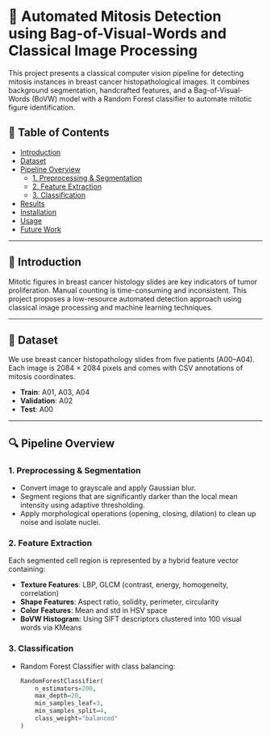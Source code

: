 # 🧫 Automated Mitosis Detection using Bag-of-Visual-Words and Classical Image Processing

This project presents a classical computer vision pipeline for detecting mitosis instances in breast cancer histopathological images. It combines background segmentation, handcrafted features, and a Bag-of-Visual-Words (BoVW) model with a Random Forest classifier to automate mitotic figure identification.

## 📌 Table of Contents

- [Introduction](#introduction)
- [Dataset](#dataset)
- [Pipeline Overview](#pipeline-overview)
  - [1. Preprocessing & Segmentation](#1-preprocessing--segmentation)
  - [2. Feature Extraction](#2-feature-extraction)
  - [3. Classification](#3-classification)
- [Results](#results)
- [Installation](#installation)
- [Usage](#usage)
- [Future Work](#future-work)

---

## 📖 Introduction

Mitotic figures in breast cancer histology slides are key indicators of tumor proliferation. Manual counting is time-consuming and inconsistent. This project proposes a low-resource automated detection approach using classical image processing and machine learning techniques.

---

## 📂 Dataset

We use breast cancer histopathology slides from five patients (A00–A04). Each image is 2084 × 2084 pixels and comes with CSV annotations of mitosis coordinates.

- **Train**: A01, A03, A04  
- **Validation**: A02  
- **Test**: A00

---

## 🔍 Pipeline Overview

### 1. Preprocessing & Segmentation

- Convert image to grayscale and apply Gaussian blur.
- Segment regions that are significantly darker than the local mean intensity using adaptive thresholding.
- Apply morphological operations (opening, closing, dilation) to clean up noise and isolate nuclei.

### 2. Feature Extraction

Each segmented cell region is represented by a hybrid feature vector containing:

- **Texture Features**: LBP, GLCM (contrast, energy, homogeneity, correlation)
- **Shape Features**: Aspect ratio, solidity, perimeter, circularity
- **Color Features**: Mean and std in HSV space
- **BoVW Histogram**: Using SIFT descriptors clustered into 100 visual words via KMeans

### 3. Classification

- Random Forest Classifier with class balancing:
  ```python
  RandomForestClassifier(
      n_estimators=200,
      max_depth=20,
      min_samples_leaf=3,
      min_samples_split=4,
      class_weight="balanced"
  )
